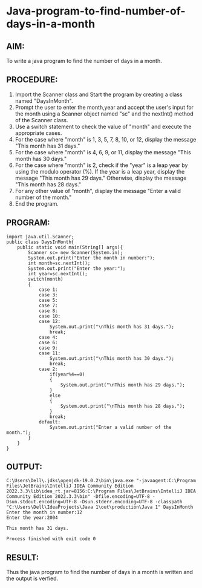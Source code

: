 # Java-program-to-find-number-of-days-in-a-month

## AIM:
To write a java program to find the number of days in a month.

## PROCEDURE:

1. Import the Scanner class and Start the program by creating a class named "DaysInMonth".
2. Prompt the user to enter the month,year and accept the user's input for the month using a Scanner object named "sc" and the nextInt() method of the Scanner class.
3. Use a switch statement to check the value of "month" and execute the appropriate cases.
4. For the case where "month" is 1, 3, 5, 7, 8, 10, or 12, display the message "This month has 31 days."
5. For the case where "month" is 4, 6, 9, or 11, display the message "This month has 30 days."
6. For the case where "month" is 2, check if the "year" is a leap year by using the modulo operator (%). If the year is a leap year, display the message "This month has 29 days." Otherwise, display the message "This month has 28 days."
7. For any other value of "month", display the message "Enter a valid number of the month."
8. End the program.


## PROGRAM:
```
import java.util.Scanner;
public class DaysInMonth{
    public static void main(String[] args){
        Scanner sc= new Scanner(System.in);
        System.out.print("Enter the month in number:");
        int month=sc.nextInt();
        System.out.print("Enter the year:");
        int year=sc.nextInt();
        switch(month)
        {
            case 1:
            case 3:
            case 5:
            case 7:
            case 8:
            case 10:
            case 12:
                System.out.print("\nThis month has 31 days.");
                break;
            case 4:
            case 6:
            case 9:
            case 11:
                System.out.print("\nThis month has 30 days.");
                break;
            case 2:
                if(year%4==0)
                {
                    System.out.print("\nThis month has 29 days.");
                }
                else
                {
                    System.out.print("\nThis month has 28 days.");
                }
                break;
            default:
                System.out.print("Enter a valid number of the month.");
        }
    }
}
```

## OUTPUT:
```
C:\Users\Dell\.jdks\openjdk-19.0.2\bin\java.exe "-javaagent:C:\Program Files\JetBrains\IntelliJ IDEA Community Edition 2022.3.3\lib\idea_rt.jar=8156:C:\Program Files\JetBrains\IntelliJ IDEA Community Edition 2022.3.3\bin" -Dfile.encoding=UTF-8 -Dsun.stdout.encoding=UTF-8 -Dsun.stderr.encoding=UTF-8 -classpath "C:\Users\Dell\IdeaProjects\Java 1\out\production\Java 1" DaysInMonth
Enter the month in number:12
Enter the year:2004

This month has 31 days.

Process finished with exit code 0
```
## RESULT:
Thus the java program to find the number of days in a month is written and the output is verfied.
